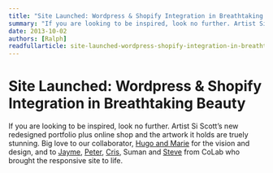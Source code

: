 ```yaml
---
title: "Site Launched: Wordpress & Shopify Integration in Breathtaking Beauty"
summary: "If you are looking to be inspired, look no further. Artist Si Scott’s new redesigned portfolio plus online shop and the artwork it holds are truely stunning."
date: 2013-10-02
authors: [Ralph]
readfullarticle: site-launched-wordpress-shopify-integration-in-breathtaking-beauty
---
```


# Site Launched: Wordpress & Shopify Integration in Breathtaking Beauty

If you are looking to be inspired, look no further. Artist Si Scott’s new redesigned portfolio plus online shop and the artwork it holds are truely stunning. Big love to our collaborator, [Hugo and Marie](http://www.hugoandmarie.com/) for the vision and design, and to [Jayme](), [Peter](), [Cris](), Suman and [Steve]() from CoLab who brought the responsive site to life.
